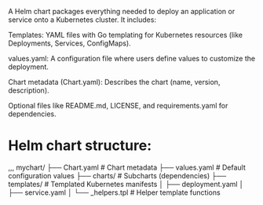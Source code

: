 
A Helm chart packages everything needed to deploy an application or service onto a Kubernetes cluster. It includes:

Templates: YAML files with Go templating for Kubernetes resources (like Deployments, Services, ConfigMaps).

values.yaml: A configuration file where users define values to customize the deployment.

Chart metadata (Chart.yaml): Describes the chart (name, version, description).

Optional files like README.md, LICENSE, and requirements.yaml for dependencies.

Helm chart structure:
====================
,,,
mychart/
├── Chart.yaml          # Chart metadata
├── values.yaml         # Default configuration values
├── charts/             # Subcharts (dependencies)
├── templates/          # Templated Kubernetes manifests
│   ├── deployment.yaml
│   ├── service.yaml
│   └── _helpers.tpl    # Helper template functions

